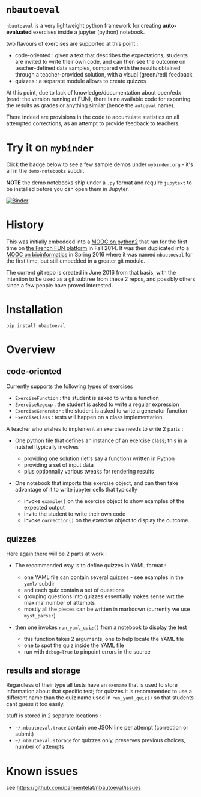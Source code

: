 # `nbautoeval`

`nbautoeval` is a very lightweight python framework for creating **auto-evaluated**
exercises inside a jupyter (python) notebook.

two flavours of exercises are supported at this point :

* code-oriented : given a text that describes the expectations, students are invited to
  write their own code, and can then see the outcome on teacher-defined data samples,
  compared with the results obtained through a teacher-provided solution, with a visual
  (green/red) feedback
* quizzes : a separate module allows to create quizzes

At this point, due to lack of knowledge/documentation about open/edx (read: the
version running at FUN), there is no available code for exporting the results as
grades or anything similar (hence the `autoeval` name).

There indeed are provisions in the code to accumulate statistics on all
attempted corrections, as an attempt to provide feedback to teachers.

# Try it on `mybinder`

Click the badge below to see a few sample demos under `mybinder.org` - it's all
in the `demo-notebooks` subdir.

**NOTE** the demo notebooks ship under a `.py` format and require `jupytext` to be
installed before you can open them in Jupyter.

[![Binder](https://mybinder.org/badge_logo.svg)](https://mybinder.org/v2/gh/parmentelat/nbautoeval/master?filepath=demo-notebooks)


# History

This was initially embedded into a [MOOC on
python2](https://github.com/parmentelat/flotpython) that ran for the first time on [the
French FUN platform](https://www.france-universite-numerique-mooc.fr/) in Fall 2014. It
was then duplicated into a [MOOC on
bioinformatics](https://github.com/parmentelat/flotbioinfo) in Spring 2016 where it was
named `nbautoeval` for the first time, but still embedded in a greater git module.

The current git repo is created in June 2016 from that basis, with the intention
to be used as a git subtree from these 2 repos, and possibly others since a few
people have proved interested.

# Installation

```
pip install nbautoeval
```

# Overview

## code-oriented

Currently supports the following types of exercises
  * `ExerciseFunction` : the student is asked to write a function
  * `ExerciseRegexp` : the student is asked to write a regular expression
  * `ExerciseGenerator` : the student is asked to write a generator function 
  * `ExerciseClass` : tests will happen on a class implementation

A teacher who wishes to implement an exercise needs to write 2 parts :

* One python file that defines an instance of an exercise class; this in a nutshell
  typically involves
  * providing one solution (let's say a function) written in Python
  * providing a set of input data
  * plus optionnally various tweaks for rendering results

* One notebook that imports this exercise object, and can then take advantage of it to
  write jupyter cells that typically
  * invoke `example()` on  the  exercise  object to show examples of the expected output
  * invite the student to write their own code
  * invoke `correction()` on  the  exercise  object to display the outcome.

## quizzes

Here again there will be 2 parts at work :

* The recommended way is to define quizzes in YAML format :
  * one YAML file can contain several quizzes - see examples in the `yaml/` subdir
  * and each quiz contain a set of questions
  * grouping questions into quizzes essentially makes sense wrt the maximal number of
    attempts
  * mostly all the pieces can be written in markdown (currently we use `myst_parser`)

* then one invokes `run_yaml_quiz()` from a notebook to display the test
  * this function takes 2 arguments, one to help locate the YAML file
  * one to spot the quiz inside the YAML file
  * run with `debug=True` to pinpoint errors in the source
  
## results and storage

Regardless of their type all tests have an `exoname` that is used to store information
about that specific test; for quizzes it is recommended to use a different name than 
the quiz name used in `run_yaml_quiz()` so that students cant guess it too easily.

stuff is stored in 2 separate locations :

* `~/.nbautoeval.trace` contain one JSON line per attempt (correction or submit)
* `~/.nbautoeval.storage` for quizzes only, preserves previous choices, number of attempts

# Known issues

see https://github.com/parmentelat/nbautoeval/issues
